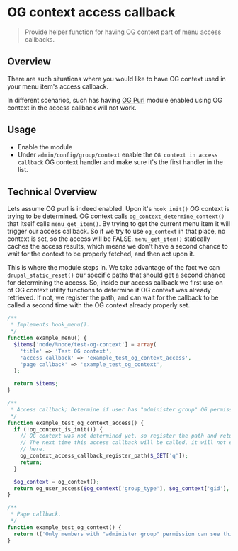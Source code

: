 # OG context access callback

> Provide helper function for having OG context part of menu access callbacks.

## Overview 

There are such situations where you would like to have OG context used in your menu item's
access callback.

In different scenarios, such has having [OG Purl](https://drupal.org/project/og_purl) module enabled
using OG context in the access callback will not work.

## Usage

* Enable the module
* Under `admin/config/group/context` enable the `OG context in access callback` OG context handler and make sure it's 
the first handler in the list. 

## Technical Overview

Lets assume OG purl is indeed enabled. Upon it's `hook_init()` OG context is trying to be determined.
OG context calls `og_context_determine_context()` that itself calls `menu_get_item()`. By trying to get
the current menu item it will trigger our access callback. So if we try to use `og_context` in that place, no context is 
set, so the access will be FALSE.
`menu_get_item()` statically caches the access results, which means we don't have a second chance to wait for the context 
to be properly fetched, and then act upon it. 
 
This is where the module steps in. We take advantage of the fact we can `drupal_static_reset()` our specific paths that 
should get a second chance for determining the access. So, inside our access callback we first use on of OG context 
utility functions to determine if OG context was already retrieved. If not, we register the path, and can wait for the 
callback to be called a second time with the OG context already properly set.




```php
/**
 * Implements hook_menu().
 */
function example_menu() {
  $items['node/%node/test-og-context'] = array(
    'title' => 'Test OG context',
    'access callback' => 'example_test_og_context_access',
    'page callback' => 'example_test_og_context',
  );

  return $items;
}

/**
 * Access callback; Determine if user has "administer group" OG permission.
 */
function example_test_og_context_access() {
  if (!og_context_is_init()) {
    // OG context was not determined yet, so register the path and return early.
    // The next time this access callback will be called, it will not enter
    // here.
    og_context_access_callback_register_path($_GET['q']);
    return;
  }

  $og_context = og_context();
  return og_user_access($og_context['group_type'], $og_context['gid'], 'administer group');
}

/**
 * Page callback.
 */
function example_test_og_context() {
  return t('Only members with "administer group" permission can see this');
}
```